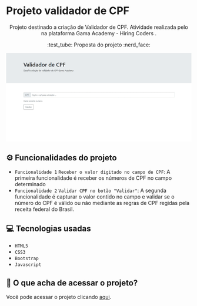 # Projeto validador de CPF
<p align="center"> Projeto destinado a criação de Validador de CPF. Atividade realizada pelo na plataforma Gama Academy - Hiring Coders .
</p>

 <p align="center"> 
 :test_tube: Proposta do projeto :nerd_face:
</p>

 <p align="center"> 
  <img alt="Tela de validação de CPF" title="#tela de validação de CPF" src="./img/valida_cpf.gif" />
</p>

## :gear: Funcionalidades do projeto

- `Funcionalidade 1` `Receber o valor digitado no campo de CPF`: A primeira funcionalidade é receber os números de CPF no campo determinado
- `Funcionalidade 2` `Validar CPF no botão "Validar"`: A segunda funcionalidade é capturar o valor contido no campo e validar se o número do CPF é válido ou não mediante as regras de CPF regidas pela receita federal do Brasil.

## :computer: Tecnologias usadas

- ``HTML5``
- ``CSS3``
- ``Bootstrap``
- ``Javascript``


## :open_file_folder: O que acha de acessar o projeto? 
Você pode acessar o projeto clicando [aqui](https://oscarlojr.github.io/valida_cpf/).
